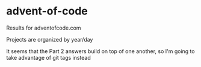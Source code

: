 # advent-of-code

Results for adventofcode.com  

Projects are organized by year/day  

It seems that the Part 2 answers build on top of one another, so I'm going to take advantage of git tags instead
